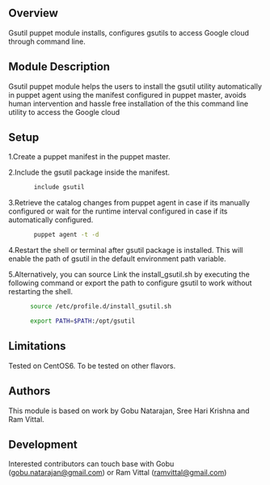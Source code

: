 ## Overview

 Gsutil puppet module installs, configures gsutils to access Google cloud through command line.

## Module Description

 Gsutil puppet module helps the users to install the gsutil utility automatically in puppet agent using the manifest configured in puppet master, avoids human intervention and hassle free installation of the this command line utility to access the Google cloud

## Setup

1.Create a puppet manifest in the puppet master.

2.Include the gsutil package inside the manifest.
 
  ```sh
         include gsutil
  ```

3.Retrieve the catalog changes from puppet agent in case if its manually configured or wait for the runtime interval configured in case if its automatically configured.
  ```sh
         puppet agent -t -d
  ```
4.Restart the shell or terminal after gsutil package is installed. This will enable the path of gsutil in the default environment path variable.

5.Alternatively, you can source Link the install_gsutil.sh by executing the following command or export the path to configure gsutil to work without restarting the shell.

  ```sh
        source /etc/profile.d/install_gsutil.sh
  ```

  ```sh
        export PATH=$PATH:/opt/gsutil
  ```

## Limitations
Tested on CentOS6. To be tested on other flavors.

## Authors
This module is based on work by Gobu Natarajan, Sree Hari Krishna and Ram Vittal.

## Development
Interested contributors can touch base with Gobu (gobu.natarajan@gmail.com) or Ram Vittal (ramvittal@gmail.com)
